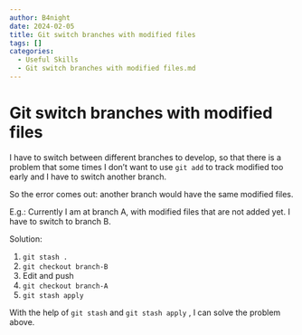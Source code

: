 ```yaml
---
author: B4night
date: 2024-02-05
title: Git switch branches with modified files
tags: []
categories:
  - Useful Skills
  - Git switch branches with modified files.md
---
```


# Git switch branches with modified files

I have to switch between different branches to develop, so that there is a problem that some times I don’t want to use `git add` to track modified too early and I have to switch another branch.

So the error comes out: another branch would have the same modified files.

E.g.: Currently I am at branch A, with modified files that are not added yet. I have to switch to branch B.

Solution:

1.  `git stash .`
2.  `git checkout branch-B`
3.  Edit and push
4.  `git checkout branch-A`
5.  `git stash apply`

With the help of `git stash` and `git stash apply` , I can solve the problem above.
